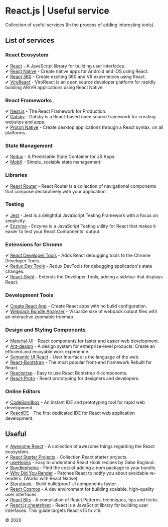 # React.js | Useful service

Collection of useful services (In the process of adding interesting tools).

## List of services

### React Ecosystem

✔ [React] - A JavaScript library for building user interfaces.  
✔ [React Native] - Create native apps for Android and iOS using React.  
✔ [React 360] - Create exciting 360 and VR experiences using React.  
✔ [ViroReact] - ViroReact is an open source developer platform for rapidly building AR/VR applications using React Native.

### React Frameworks

✔ [Next.js] - The React Framework for Production.  
✔ [Gatsby] - Gatsby is a React-based open source framework for creating websites and apps.  
✔ [Proton Native] - Create desktop applications through a React syntax, on all platforms.

### State Management

✔ [Redux] - A Predictable State Container for JS Apps.  
✔ [MobX] - Simple, scalable state management.

### Libraries

✔ [React Router] - React Router is a collection of navigational components that compose declaratively with your application.

### Testing

✔ [Jest] - Jest is a delightful JavaScript Testing Framework with a focus on simplicity.  
✔ [Enzyme] - Enzyme is a JavaScript Testing utility for React that makes it easier to test your React Components' output.

### Extensions for Chrome

✔ [React Developer Tools] - Adds React debugging tools to the Chrome Developer Tools.  
✔ [Redux Dev Tools] - Redux DevTools for debugging application's state changes.  
✔ [React-Sight] - Extends the Developer Tools, adding a sidebar that displays React.

### Development Tools

✔ [Create React App] - Create React apps with no build configuration.  
✔ [Webpack Bundle Analyzer] - Visualize size of webpack output files with an interactive zoomable treemap.

### Design and Styling Components

✔ [Material-UI] - React components for faster and easier web development.  
✔ [Ant-design] - A design system for enterprise-level products. Create an efficient and enjoyable work experience.  
✔ [Semantic UI React] - User Interface is the language of the web.  
✔ [React-Bootstrap] - The most popular front-end framework Rebuilt for React.  
✔ [Reactstrap] - Easy to use React Bootstrap 4 components.  
✔ [React-Proto] - React prototyping for designers and developers.

### Online Editors

✔ [CodeSandbox] - An instant IDE and prototyping tool for rapid web development.  
✔ [ReactIDE] - The first dedicated IDE for React web application development.

## Useful

✔ [Awesome React] - A collection of awesome things regarding the React ecosystem.  
✔ [React Starter Projects] - Collection React starter projects.  
✔ [useHooks] - Easy to understand React Hook recipes by Gabe Ragland.  
✔ [Bundlephobia] - Find the cost of adding a npm package to your bundle.  
✔ [Why Did You Render] - Patches React to notify you about avoidable re-renders. (Works with React Native).  
✔ [Storybook] - Build bulletproof UI components faster.  
✔ [React Cosmos] - A dev environment for building scalable, high-quality user interfaces.  
✔ [React Bits] - A compilation of React Patterns, techniques, tips and tricks.  
✔ [React.js cheatsheet] - React is a JavaScript library for building user interfaces. This guide targets React v15 to v16.

© 2020

[react]: https://reactjs.org/
[react native]: https://reactnative.dev/
[next.js]: https://nextjs.org/
[react 360]: https://facebook.github.io/react-360/
[viroreact]: https://viromedia.com/viroreact/
[react router]: https://reactrouter.com/
[jest]: https://jestjs.io/
[enzyme]: https://enzymejs.github.io/
[redux]: https://redux.js.org/
[mobx]: https://mobx.js.org/
[usehooks]: https://usehooks.com/
[create react app]: https://github.com/facebook/create-react-app/
[webpack bundle analyzer]: https://github.com/webpack-contrib/webpack-bundle-analyzer/
[bundlephobia]: https://bundlephobia.com/
[gatsby]: https://www.gatsbyjs.com/
[react developer tools]: https://chrome.google.com/webstore/detail/react-developer-tools/fmkadmapgofadopljbjfkapdkoienihi?hl=ru
[redux dev tools]: https://github.com/reduxjs/redux-devtools
[react-sight]: https://github.com/React-Sight/React-Sight
[why did you render]: https://github.com/welldone-software/why-did-you-render/
[storybook]: https://storybook.js.org/
[react cosmos]: https://reactcosmos.org/
[material-ui]: https://material-ui.com/
[ant-design]: https://ant.design/
[semantic ui react]: https://react.semantic-ui.com/
[react-bootstrap]: https://github.com/react-bootstrap/react-bootstrap
[reactstrap]: https://github.com/reactstrap/reactstrap
[react bits]: https://vasanthk.gitbooks.io/react-bits/
[awesome react]: https://github.com/enaqx/awesome-react
[react starter projects]: https://www.javascriptstuff.com/react-starter-projects/
[react.js cheatsheet]: https://devhints.io/react/
[codesandbox]: https://codesandbox.io/
[reactide]: http://reactide.io/
[react-proto]: https://react-proto.github.io/react-proto/
[proton native]: https://proton-native.js.org/#/
